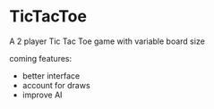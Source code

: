 # TicTacToe

A 2 player Tic Tac Toe game with variable board size

coming features:
- better interface
- account for draws
- improve AI
